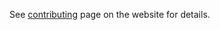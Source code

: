 See [contributing](https://elastio.github.io/bon/docs/contributing) page on the website for details.
